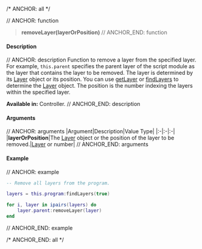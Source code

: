/* ANCHOR: all */

// ANCHOR: function
>**removeLayer(layerOrPosition)**
// ANCHOR_END: function

#### Description

// ANCHOR: description
Function to remove a layer from the specified layer. For example, ``this.parent`` specifies the parent layer of the script module as the layer that contains the layer to be removed. The layer is determined by its [Layer](./Layer.md) object or its position. You can use [getLayer](./getLayer.md) or [findLayers](./findLayers.md) to determine the [Layer](./Layer.md) object. The position is the number indexing the layers within the specified layer.

**Available in:** Controller.
// ANCHOR_END: description

#### Arguments

// ANCHOR: arguments
|Argument|Description|Value Type|
|:-|:-|:-|
|**layerOrPosition**|The [Layer](./Layer.md) object or the position of the layer to be removed.|[Layer](./Layer.md) or number|
// ANCHOR_END: arguments

#### Example

// ANCHOR: example
```lua
-- Remove all layers from the program.

layers = this.program:findLayers(true)

for i, layer in ipairs(layers) do
    layer.parent:removeLayer(layer)
end
```
// ANCHOR_END: example

/* ANCHOR_END: all */